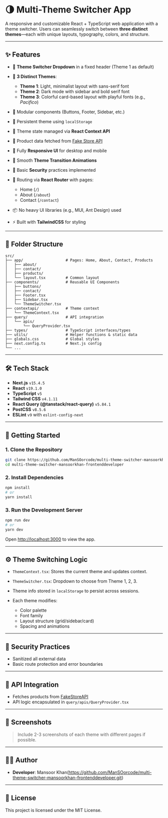 # 🌗 Multi-Theme Switcher App

A responsive and customizable React + TypeScript web application with a theme switcher. Users can seamlessly switch between **three distinct themes**—each with unique layouts, typography, colors, and structure.

---

## ✨ Features

- 🧭 **Theme Switcher Dropdown** in a fixed header (Theme 1 as default)
- 🎨 **3 Distinct Themes**:

  - **Theme 1**: Light, minimalist layout with sans-serif font
  - **Theme 2**: Dark mode with sidebar and bold serif font
  - **Theme 3**: Colorful card-based layout with playful fonts (e.g., _Pacifico_)

- 🧱 Modular components (Buttons, Footer, Sidebar, etc.)
- 🔁 Persistent theme using `localStorage`
- 🧠 Theme state managed via **React Context API**
- 🔌 Product data fetched from [Fake Store API](https://fakestoreapi.com/products)
- 📱 Fully **Responsive UI** for desktop and mobile
- 🚀 Smooth **Theme Transition Animations**
- 🔐 Basic **Security** practices implemented
- 🧭 Routing via **React Router** with pages:

  - Home (`/`)
  - About (`/about`)
  - Contact (`/contact`)

- 📦 No heavy UI libraries (e.g., MUI, Ant Design) used
- ⚡ Built with **TailwindCSS** for styling

---

## 🧾 Folder Structure

```
src/
├── app/                   # Pages: Home, About, Contact, Products
│   ├── about/
│   ├── contact/
│   ├── products/
│   └── layout.tsx         # Common layout
├── components/            # Reusable UI Components
│   ├── buttons/
│   ├── contact/
│   ├── Footer.tsx
│   ├── Sidebar.tsx
│   └── ThemeSwitcher.tsx
├── contextapi/            # Theme context
│   └── ThemeContext.tsx
├── query/                 # API integration
│   └── apis/
│       └── QueryProvider.tsx
├── types/                 # TypeScript interfaces/types
├── utils/                 # Helper functions & static data
├── globals.css            # Global styles
├── next.config.ts         # Next.js config
└── ...
```

---

## 🛠️ Tech Stack

- **Next.js** `v15.4.5`
- **React** `v19.1.0`
- **TypeScript** `v5`
- **Tailwind CSS** `v4.1.11`
- **React Query (@tanstack/react-query)** `v5.84.1`
- **PostCSS** `v8.5.6`
- **ESLint** `v9` with `eslint-config-next`

---

## 🚀 Getting Started

### 1. Clone the Repository

```bash
git clone https://github.com/ManSOorcode/multi-theme-switcher-mansoorkhan-frontenddeveloper.git
cd multi-theme-switcher-mansoorkhan-frontenddeveloper
```

### 2. Install Dependencies

```bash
npm install
# or
yarn install
```

### 3. Run the Development Server

```bash
npm run dev
# or
yarn dev
```

Open [http://localhost:3000](http://localhost:3000) to view the app.

---

## ⚙️ Theme Switching Logic

- `ThemeContext.tsx`: Stores the current theme and updates context.
- `ThemeSwitcher.tsx`: Dropdown to choose from Theme 1, 2, 3.
- Theme info stored in `localStorage` to persist across sessions.
- Each theme modifies:

  - Color palette
  - Font family
  - Layout structure (grid/sidebar/card)
  - Spacing and animations

---

## 🔐 Security Practices

- Sanitized all external data
- Basic route protection and error boundaries

---

## 📁 API Integration

- Fetches products from [FakeStoreAPI](https://fakestoreapi.com/products)
- API logic encapsulated in `query/apis/QueryProvider.tsx`

---

## 📸 Screenshots

> Include 2-3 screenshots of each theme with different pages if possible.

---

## 👨‍💻 Author

- **Developer**: Mansoor Khan(https://github.com/ManSOorcode/multi-theme-switcher-mansoorkhan-frontenddeveloper.git)

---

## 📄 License

This project is licensed under the MIT License.
